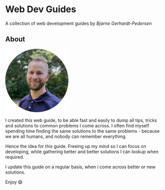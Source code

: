 # Web Dev Guides

A collection of web development guides by _Bjarne Gerhardt-Pedersen_

## About

![Bjarne Gerhardt-Pedersen](./_media/bgp_small.png)

I created this web guide, to be able fast and easily to dump all tips, tricks and solutions to common problems I come across. I often find myself spending time finding the same solutions to the same problems - because we are all humans, and nobody can remember everything.

Hence the idea for this guide. Freeing up my mind so I can focus on developing, while gathering better and better solutions I can lookup when required.

I update this guide on a regular basis, when i come across better or new solutions.

Enjoy :smile:
